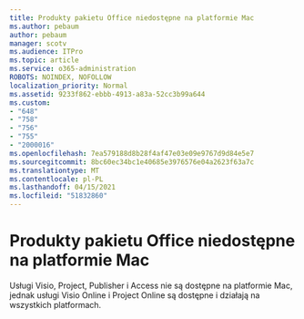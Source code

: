 ```yaml
---
title: Produkty pakietu Office niedostępne na platformie Mac
ms.author: pebaum
author: pebaum
manager: scotv
ms.audience: ITPro
ms.topic: article
ms.service: o365-administration
ROBOTS: NOINDEX, NOFOLLOW
localization_priority: Normal
ms.assetid: 9233f862-ebbb-4913-a83a-52cc3b99a644
ms.custom:
- "648"
- "758"
- "756"
- "755"
- "2000016"
ms.openlocfilehash: 7ea579188d8b28f4af47e03e09e9767d9d84e5e7
ms.sourcegitcommit: 8bc60ec34bc1e40685e3976576e04a2623f63a7c
ms.translationtype: MT
ms.contentlocale: pl-PL
ms.lasthandoff: 04/15/2021
ms.locfileid: "51832860"
---
```

# <a name="office-products-not-available-for-the-mac-platform"></a>Produkty pakietu Office niedostępne na platformie Mac

Usługi Visio, Project, Publisher i Access nie są dostępne na platformie Mac, jednak usługi Visio Online i Project Online są dostępne i działają na wszystkich platformach.
  